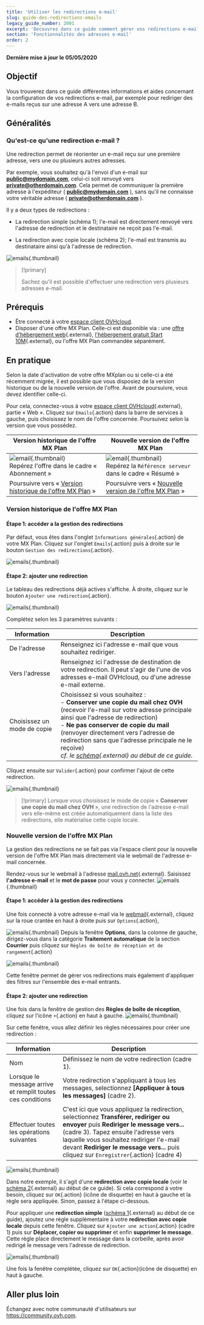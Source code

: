 ```yaml
---
title: 'Utiliser les redirections e-mail'
slug: guide-des-redirections-emails
legacy_guide_number: 2001
excerpt: 'Decouvrez dans ce guide comment gérer vos redirections e-mail'
section: 'Fonctionnalités des adresses e-mail'
order: 2
---
```


**Dernière mise à jour le 05/05/2020**

## Objectif

Vous trouverez dans ce guide différentes informations et aides concernant la configuration de vos redirections e-mail, par exemple pour rediriger des e-mails reçus sur une adresse A vers une adresse B.

## Généralités

### Qu'est-ce qu'une redirection e-mail ?

Une redirection permet de réorienter un e-mail reçu sur une première adresse, vers une ou plusieurs autres adresses.

Par exemple, vous souhaitez qu'à l'envoi d'un e-mail sur **public@mydomain.com**, celui-ci soit renvoyé vers **private@otherdomain.com**. Cela permet de communiquer la première adresse à l'expéditeur ( **public@mydomain.com** ), sans qu'il ne connaisse votre véritable adresse ( **private@otherdomain.com** ).

Il y a deux types de redirections : 

- La redirection simple (schéma 1); l'e-mail est directement renvoyé vers l'adresse de redirection et le destinataire ne reçoit pas l'e-mail. 

- La redirection avec copie locale (schéma 2); l'e-mail est transmis au destinataire ainsi qu'à l'adresse de redirection.

![emails](images/schema-redirect.png){.thumbnail}

> [!primary]
>
> Sachez qu'il est possible d'effectuer une redirection vers plusieurs adresses e-mail.

## Prérequis

- Être connecté à votre [espace client OVHcloud](https://ca.ovh.com/auth/?action=gotomanager&from=https://www.ovh.com/ca/fr/&ovhSubsidiary=qc).
- Disposer d'une offre MX Plan. Celle-ci est disponible via : une [offre d’hébergement web]({ovh_www}/hebergement-web/){.external}, [l'hébergement gratuit Start 10M]({ovh_www}/domaines/offre_hebergement_start10m.xml){.external}, ou l'offre MX Plan commandée séparément.

## En pratique

Selon la date d'activation de votre offre MXplan ou si celle-ci a été récemment migrée, il est possible que vous disposiez de la version historique ou de la nouvelle version de l'offre. Avant de poursuivre, vous devez identifier celle-ci. 

Pour cela, connectez-vous à votre [espace client OVHcloud](https://ca.ovh.com/auth/?action=gotomanager&from=https://www.ovh.com/ca/fr/&ovhSubsidiary=qc){.external}, partie « Web ». Cliquez sur `Emails`{.action} dans la barre de services à gauche, puis choisissez le nom de l'offre concernée. Poursuivez selon la version que vous possédez.

|Version historique de l'offre MX Plan|Nouvelle version de l'offre MX Plan|
|---|---|
|![email](images/mxplan-starter-legacy.png){.thumbnail}<br> Repérez l'offre dans le cadre « Abonnement »|![email](images/mxplan-starter-new.png){.thumbnail}<br>Repérez la `Référence serveur` dans le cadre « Résumé »|
|Poursuivre vers « [Version historique de l'offre MX Plan](./#version-historique-de-loffre-mx-plan) »|Poursuivre vers « [Nouvelle version de l'offre MX Plan](./#nouvelle-version-de-loffre-mx-plan_1) »|

### Version historique de l'offre MX Plan

#### Étape 1: accéder a la gestion des redirections
Par défaut, vous êtes dans l'onglet `Informations générales`{.action} de votre MX Plan. Cliquez sur l'onglet `Emails`{.action} puis à droite sur le bouton `Gestion des redirections`{.action}.

![emails](images/mxplan-legacy-1.png){.thumbnail}


#### Étape 2: ajouter une redirection

Le tableau des redirections déjà actives s'affiche. À droite, cliquez sur le bouton `Ajouter une redirection`{.action}.

![emails](images/mxplan-legacy-2.png){.thumbnail}

Complétez selon les 3 paramètres suivants :

|Information|Description| 
|---|---|  
|De l'adresse |Renseignez ici l'adresse e-mail que vous souhaitez rediriger.|  
|Vers l'adresse|Renseignez ici l'adresse de destination de votre redirection. Il peut s'agir de l'une de vos adresses e-mail OVHcloud, ou d'une adresse e-mail externe.|
|Choisissez un mode de copie|Choisissez si vous souhaitez : <br> - **Conserver une copie du mail chez OVH** (recevoir l'e-mail sur votre adresse principale ainsi que l'adresse de redirection) <br> - **Ne pas conserver de copie du mail** (renvoyer directement vers l'adresse de redirection sans que l'adresse principale ne le reçoive) <br> *cf. le [schéma](./#generalites){.external} au début de ce guide.*|

Cliquez ensuite sur `Valider`{.action} pour confirmer l'ajout de cette redirection.

![emails](images/mxplan-legacy-3.png){.thumbnail}

> [!primary]
> Lorsque vous choisissez le mode de copie « **Conserver une copie du mail chez OVH** », une redirection de l'adresse e-mail vers elle-même est créée automatiquement dans la liste des
> redirections, elle matérialise cette copie locale.
> 

### Nouvelle version de l'offre MX Plan

La gestion des redirections ne se fait pas via l'espace client pour la nouvelle version de l'offre MX Plan mais directement via le webmail de l'adresse e-mail concernée.

Rendez-vous sur le webmail à l'adresse [mail.ovh.net](https://www.ovh.com/ca/fr/mail/){.external}. Saisissez **l'adresse e-mail** et le **mot de passe** pour vous y connecter.
![emails](images/webmail.png){.thumbnail}

#### Étape 1: accéder à la gestion des redirections

Une fois connecté à votre adresse e-mail via le [webmail](https://www.ovh.com/ca/fr/mail/){.external}, cliquez sur la roue crantée en haut à droite puis sur `Options`{.action},

![emails](images/mxplan-new-1.png){.thumbnail}
Depuis la fenêtre **Options**, dans la colonne de gauche, dirigez-vous dans la catégorie **Traitement automatique** de la section **Courrier** puis cliquez sur `Règles de boîte de réception et de rangement`{.action} 

![emails](images/mxplan-new-2.png){.thumbnail}

Cette fenêtre permet de gérer vos redirections mais également d'appliquer des filtres sur l'ensemble des e-mail entrants.

#### Étape 2: ajouter une redirection

Une fois dans la fenêtre de gestion des **Règles de boîte de réception**, cliquez sur l'icône `+`{.action} en haut à gauche.
![emails](images/mxplan-new-3.png){.thumbnail}

Sur cette fenêtre, vous allez définir les règles nécessaires pour créer une redirection :

|Information|Description| 
|---|---|  
|Nom |Définissez le nom de votre redirection (cadre 1).|  
|Lorsque le message arrive et remplit toutes ces conditions| Votre redirection s'appliquant à tous les messages, selectionnez **[Appliquer à tous les messages]** (cadre 2).|
|Effectuer toutes les opérations suivantes|C'est ici que vous appliquez la redirection, selectionnez **Transférer, rediriger ou envoyer** puis **Rediriger le message vers...** (cadre 3). Tapez ensuite l'adresse vers laquelle vous souhaitez rediriger l'e-mail devant **Rediriger le message vers...** puis cliquez sur `Enregistrer`{.action} (cadre 4)|


![emails](images/mxplan-new-4.png){.thumbnail}

Dans notre exemple, il s'agit d'une **redirection avec copie locale** (voir le [schéma 2](./#generalites){.external} au début de ce guide). Si cela correspond à votre besoin, cliquez sur `OK`{.action} (icône de disquette) en haut à gauche et la règle sera appliquée. Sinon, passez à l'étape ci-dessous.



Pour appliquer une **redirection simple** ([schéma 1](./#generalites){.external} au début de ce guide), ajoutez une règle supplémentaire à votre **redirection avec copie locale** depuis cette fenêtre. Cliquez sur `Ajouter une action`{.action} (cadre 1) puis sur **Déplacer, copier ou supprimer** et enfin **supprimer le message**. Cette règle place directement le message dans la corbeille, après avoir redirigé le message vers l'adresse de redirection.

![emails](images/mxplan-new-5.png){.thumbnail}

Une fois la fenêtre complétée, cliquez sur `OK`{.action}(icône de disquette) en haut à gauche.

## Aller plus loin

Échangez avec notre communauté d'utilisateurs sur <https://community.ovh.com>.
